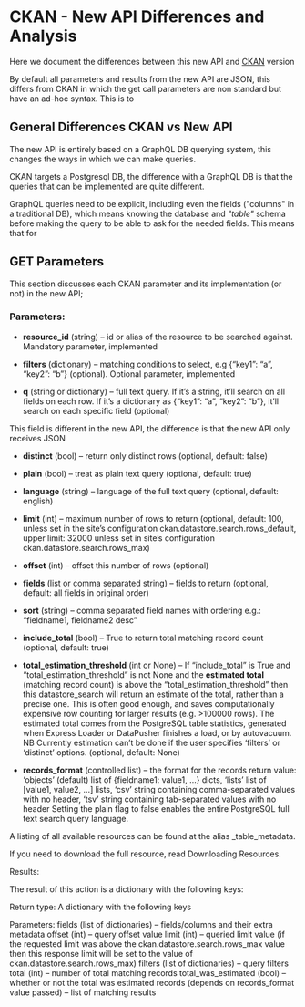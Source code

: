 # CKAN - New API Differences and Analysis

Here we document the differences between this new API and [CKAN]() version

By default all parameters and results from the new API are JSON, this differs from CKAN in which the get call parameters are non standard but have an ad-hoc syntax. This is to

## General Differences CKAN vs New API

The new API is entirely based on a GraphQL DB querying system, this changes the ways in which we can make queries.

CKAN targets a Postgresql DB, the difference with a GraphQL DB is that the queries that can be implemented are quite different.

GraphQL queries need to be explicit, including even the fields ("columns" in a traditional DB), which means knowing the database and _"table"_ schema before making the query to be able to ask for the needed fields. This means that for

## GET Parameters

This section discusses each CKAN parameter and its implementation (or not) in the new API;

### Parameters:

- **resource_id** (string) – id or alias of the resource to be searched against. Mandatory parameter, implemented

- **filters** (dictionary) – matching conditions to select, e.g {“key1”: “a”, “key2”: “b”} (optional). Optional parameter, implemented

- **q** (string or dictionary) – full text query. If it’s a string, it’ll search on all fields on each row. If it’s a dictionary as {“key1”: “a”, “key2”: “b”}, it’ll search on each specific field (optional)

This field is different in the new API, the difference is that the new API only receives JSON

- **distinct** (bool) – return only distinct rows (optional, default: false)

- **plain** (bool) – treat as plain text query (optional, default: true)
- **language** (string) – language of the full text query (optional, default: english)
- **limit** (int) – maximum number of rows to return (optional, default: 100, unless set in the site’s configuration ckan.datastore.search.rows_default, upper limit: 32000 unless set in site’s configuration ckan.datastore.search.rows_max)
- **offset** (int) – offset this number of rows (optional)
- **fields** (list or comma separated string) – fields to return (optional, default: all fields in original order)
- **sort** (string) – comma separated field names with ordering e.g.: “fieldname1, fieldname2 desc”
- **include_total** (bool) – True to return total matching record count (optional, default: true)
- **total_estimation_threshold** (int or None) – If “include_total” is True and “total_estimation_threshold” is not None and the **estimated total** (matching record count) is above the “total_estimation_threshold” then this datastore_search will return an estimate of the total, rather than a precise one. This is often good enough, and saves computationally expensive row counting for larger results (e.g. >100000 rows). The estimated total comes from the PostgreSQL table statistics, generated when Express Loader or DataPusher finishes a load, or by autovacuum. NB Currently estimation can’t be done if the user specifies ‘filters’ or ‘distinct’ options. (optional, default: None)
- **records_format** (controlled list) – the format for the records return value: ‘objects’ (default) list of {fieldname1: value1, …} dicts, ‘lists’ list of [value1, value2, …] lists, ‘csv’ string containing comma-separated values with no header, ‘tsv’ string containing tab-separated values with no header
  Setting the plain flag to false enables the entire PostgreSQL full text search query language.

A listing of all available resources can be found at the alias \_table_metadata.

If you need to download the full resource, read Downloading Resources.

Results:

The result of this action is a dictionary with the following keys:

Return type:
A dictionary with the following keys

Parameters:
fields (list of dictionaries) – fields/columns and their extra metadata
offset (int) – query offset value
limit (int) – queried limit value (if the requested limit was above the ckan.datastore.search.rows_max value then this response limit will be set to the value of ckan.datastore.search.rows_max)
filters (list of dictionaries) – query filters
total (int) – number of total matching records
total_was_estimated (bool) – whether or not the total was estimated
records (depends on records_format value passed) – list of matching results
